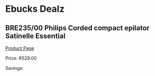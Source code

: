 
# Ebucks Dealz
## BRE235/00 Philips Corded compact epilator Satinelle Essential
[Product Page](https://www.ebucks.com/web/shop/productSelected.do?prodId=1044992771&catId=1186086453)

Price: R529.00

Savings: 


	